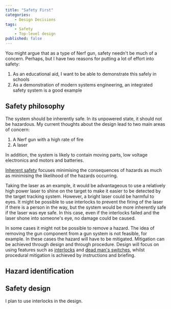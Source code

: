 ```yaml
---
title: "Safety First"
categories:
    - Design Decisions
tags:
    - Safety
    - Top-level design
published: false
---
```


You might argue that as a type of Nerf gun, safety needn't be much of a concern. Perhaps, but I have two reasons for putting a lot of effort into safety:

1. As an educational aid, I want to be able to demonstrate this safely in schools
2. As a demonstration of modern systems engineering, an integrated safety system is a good example

## Safety philosophy

The system should be inherently safe. In its unpowered state, it should not be hazardous. My current thoughts about the design lead to two main areas of concern:

1. A Nerf gun with a high rate of fire
2. A laser

In addition, the system is likely to contain moving parts, low voltage electronics and motors and batteries.

[Inherent safety](https://en.wikipedia.org/wiki/Inherent_safety) focuses minimising the consequences of hazards as much as minimising the likelihood of the hazards occurring.

Taking the laser as an example, it would be advantageous to use a relatively high power laser to shine on the target to make it easier to be detected by the target tracking system. However, a bright laser could be harmful to eyes. It might be possible to use interlocks to prevent the firing of the laser if there is a person in the way, but the system would be more inherently safe if the laser was eye safe. In this case, even if the interlocks failed and the laser shone into someone's eye, no damage could be caused.

In some cases it might not be possible to remove a hazard. The idea of removing the gun component from a gun system is not feasible, for example. In these cases the hazard will have to be mitigated. Mitigation can be achieved through design and through procedure. Design will focus on using features such as [interlocks](https://en.wikipedia.org/wiki/Interlock_(engineering)) and [dead man's switches](https://en.wikipedia.org/wiki/Dead_man%27s_switch), whilst procedural mitigation is achieved by instructions and briefing.

## Hazard identification

## Safety design

I plan to use interlocks in the design.